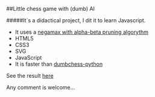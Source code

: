 ##Little chess game with (dumb) AI

#####It´s a didactical project, I dit it to learn Javascript.

* It uses a [negamax with alpha-beta pruning algorythm](https://en.wikipedia.org/wiki/Negamax)
* HTML5
* CSS3
* SVG
* JavaScript
* It is faster than [dumbchess-python](https://github.com/Guillaume-Mayer/dumbchess-python)

See the result [here](http://gm77.alwaysdata.net/chess)

Any comment is welcome...
